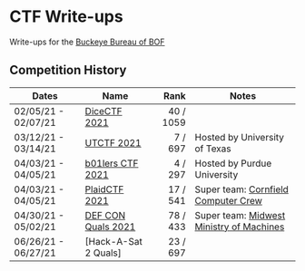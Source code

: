# CTF Write-ups

Write-ups for the [Buckeye Bureau of BOF](https://ctftime.org/team/144581)

## Competition History

| Dates               | Name                 |      Rank | Notes                                      |
|---------------------|----------------------|----------:|--------------------------------------------|
| 02/05/21 - 02/07/21 | [DiceCTF 2021]       | 40 / 1059 |                                            |
| 03/12/21 - 03/14/21 | [UTCTF 2021]         |   7 / 697 | Hosted by University of Texas              |
| 04/03/21 - 04/05/21 | [b01lers CTF 2021]   |   4 / 297 | Hosted by Purdue University                |
| 04/03/21 - 04/05/21 | [PlaidCTF 2021]      |  17 / 541 | Super team: [Cornfield Computer Crew]      |
| 04/30/21 - 05/02/21 | [DEF CON Quals 2021] |  78 / 433 | Super team: [Midwest Ministry of Machines] |
| 06/26/21 - 06/27/21 | [Hack-A-Sat 2 Quals] |  23 / 697 |                                            |

[DiceCTF 2021]: https://github.com/qxxxb/ctf/tree/master/2021/dice_ctf
[UTCTF 2021]: 2021/utctf/
[b01lers CTF 2021]: 2021/b01lers_ctf/
[PlaidCTF 2021]: 2021/plaidctf/
[DEF CON Quals 2021]: 2021/def_con_quals/
[Hack-A-Sat 2021 Quals]: 2021/hack_a_sat/
[Cornfield Computer Crew]: https://ctftime.org/team/11464
[Midwest Ministry of Machines]: https://ctftime.org/team/27763
